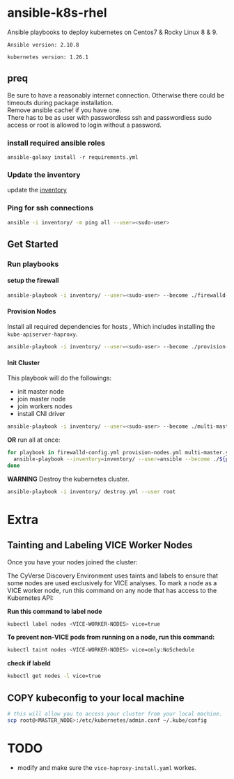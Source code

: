 # ansible-k8s-rhel
Ansible playbooks to deploy kubernetes on Centos7 & Rocky Linux 8 & 9.

`Ansible version: 2.10.8`

`kubernetes version: 1.26.1`

## preq

Be sure to have a reasonably internet connection. Otherwise there could be timeouts during package installation.  
Remove ansible cache! if you have one.  
There has to be as user with passwordless ssh and passwordless sudo access or root is allowed to login without a password.

### install required ansible roles

`ansible-galaxy install -r requirements.yml`

### Update the inventory

update the [inventory](./inventory\hosts)

### Ping for ssh connections

```bash
ansible -i inventory/ -m ping all --user=<sudo-user>
```

## Get Started

### Run playbooks

#### setup the firewall

```bash
ansible-playbook -i inventory/ --user=<sudo-user> --become ./firewalld-config.yml
```

#### Provision Nodes 
Install all required dependencies for hosts , Which includes installing the `kube-apiserver-haproxy`.

```bash
ansible-playbook -i inventory/ --user=<sudo-user> --become ./provision-nodes.yml
```

#### Init Cluster
This playbook will do the followings:
* init master node
* join master node
* join workers nodes
* install CNI driver

```bash
ansible-playbook -i inventory/ --user=<sudo-user> --become ./multi-master.yml
```

**OR** run all at once:

```bash
for playbook in firewalld-config.yml provision-nodes.yml multi-master.yml;do
  ansible-playbook --inventory=inventory/ --user=ansible --become ./${playbook}
done
```


**WARNING**
Destroy the kubernetes cluster.

```bash
ansible-playbook -i inventory/ destroy.yml --user root
```

# Extra

## Tainting and Labeling VICE Worker Nodes
Once you have your nodes joined the cluster:

The CyVerse Discovery Environment uses taints and labels to ensure that some nodes are used exclusively for VICE
analyses. To mark a node as a VICE worker node, run this command on any node that has access to the Kubernetes API:

**Run this command to label node**
```bash
kubectl label nodes <VICE-WORKER-NODES> vice=true
```

**To prevent non-VICE pods from running on a node, run this command:**
```bash
kubectl taint nodes <VICE-WORKER-NODES> vice=only:NoSchedule
```

**check if labeld**
```bash
kubectl get nodes -l vice=true
```

## COPY kubeconfig to your local machine
```bash
# this will allow you to access your cluster from your local machine.
scp root@<MASTER_NODE>:/etc/kubernetes/admin.conf ~/.kube/config
```


# TODO
* modify and make sure the `vice-haproxy-install.yaml` workes.

